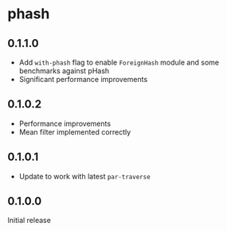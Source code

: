 # phash

## 0.1.1.0

  * Add `with-phash` flag to enable `ForeignHash` module and some benchmarks
    against pHash
  * Significant performance improvements

## 0.1.0.2

  * Performance improvements
  * Mean filter implemented correctly

## 0.1.0.1

  * Update to work with latest `par-traverse`

## 0.1.0.0

Initial release
